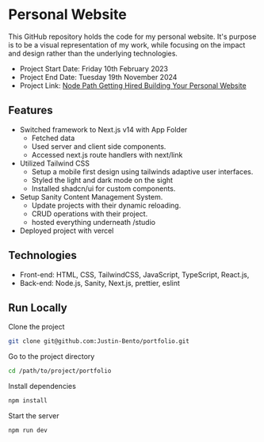 # Personal Website 

This GitHub repository holds the code for my personal website. It's purpose is to be a visual representation of my work, while focusing on the impact and design rather than the underlying technologies. 

- Project Start Date: Friday 10th February 2023
- Project End Date:  Tuesday 19th November 2024
- Project Link: [Node Path Getting Hired Building Your Personal Website](https://www.theodinproject.com/lessons/node-path-getting-hired-building-your-personal-website)

## Features

-  Switched framework to Next.js v14 with App Folder
   -  Fetched data
   -  Used server and client side components. 
   -  Accessed next.js route handlers with next/link
-  Utilized Tailwind CSS
   -  Setup a mobile first design using tailwinds adaptive user interfaces.
   -  Styled the light and dark mode on the sight
   -  Installed shadcn/ui for custom components.
-  Setup Sanity Content Management System.
   - Update projects with their dynamic reloading.
   - CRUD operations with their project.  
   - hosted everything underneath /studio 
 - Deployed project with vercel

## Technologies

- Front-end: HTML, CSS, TailwindCSS, JavaScript, TypeScript, React.js, 
- Back-end: Node.js, Sanity, Next.js, prettier, eslint

## Run Locally  
  
Clone the project  
  
```bash  
git clone git@github.com:Justin-Bento/portfolio.git
```  
  
Go to the project directory  
  
```bash  
cd /path/to/project/portfolio  
```  
  
Install dependencies  
  
```bash  
npm install  
```  
  
Start the server  
  
```bash  
npm run dev
```
